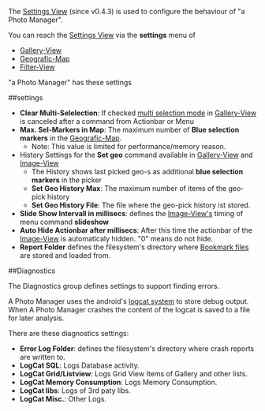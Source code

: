 The [Settings View](settings) (since v0.4.3) is used to configure the behaviour of "a Photo Manager".

You can reach the [Settings View](settings) via the **settings** menu of 

* [Gallery-View](https://github.com/k3b/AndroFotoFinder/wiki/Gallery-View)
* [Geografic-Map](https://github.com/k3b/AndroFotoFinder/wiki/geographic-map)
* [Filter-View](https://github.com/k3b/AndroFotoFinder/wiki/Filter-View)

"a Photo Manager" has these settings

##settings

* **Clear Multi-Selelection**: If checked [multi selection mode](Gallery-View#Multiselection) in [Gallery-View](Gallery-View) is canceled after a command from Actionbar or Menu
* **Max. Sel-Markers in Map**: The maximum number of **Blue selection markers** in the [Geografic-Map](geographic-map).
	* Note: This value is limited for performance/memory reason.
* History Settings for the **Set geo** command available in [Gallery-View](Gallery-View) and [Image-View](Image-View)
    * The History shows last picked geo-s as additional **blue selection markers** in the picker
    * **Set Geo History Max**: The maximum number of items of the geo-pick history
    * **Set Geo History File**: The file where the geo-pick history ist stored.
* **Slide Show Intervall in millisecs**: defines the [Image-View's](Image-View) timing of menu command **slideshow**
* **Auto Hide Actionbar after millisecs**: After this time the actionbar of the [Image-View](Image-View) is automaticaly hidden. "0" means do not hide.
* **Report Folder** defines the filesystem's directory where [Bookmark files](Bookmarks) are stored and loaded from.

##Diagnostics

The Diagnostics group defines settings to support finding errors.

A Photo Manager uses the android's [logcat system](http://developer.android.com/tools/help/logcat.html) to store debug output.
When A Photo Manager crashes the content of the logcat is saved to a file for later analysis.

There are these diagnostics settings:

* **Error Log Folder**: defines the filesystem's directory where crash reports are written to.
* **LogCat SQL**: Logs Database activity.
* **LogCat Grid/Listview**: Logs Grid View Items of Gallery and other lists.
* **LogCat Memory Consumption**: Logs Memory Consumption.
* **LogCat libs**: Logs of 3rd paty libs.
* **LogCat Misc.**: Other Logs.
